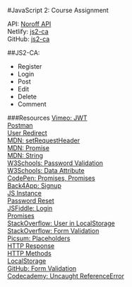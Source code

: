 #JavaScript 2: Course Assignment

API: [Noroff API](https://noroff-api-docs.netlify.app/)   
Netlify: [js2-ca](https://js2-ca.netlify.app/)  
GitHub: [js2-ca](https://github.com/siljeangelvik/js2-ca)

##JS2-CA:
* Register
* Login 
* Post
* Edit
* Delete
* Comment



###Resources
[Vimeo: JWT](https://vimeo.com/750977058/86a9f2f2a0)  
[Postman](https://web.postman.co/)  
[User Redirect](https://howto.caspio.com/tech-tips-and-articles/common-customizations/create-user-specific-redirect-after-login/)  
[MDN: setRequestHeader](https://developer.mozilla.org/en-US/docs/Web/API/XMLHttpRequest/setRequestHeader)  
[MDN: Promise](https://developer.mozilla.org/en-US/docs/Web/JavaScript/Reference/Global_Objects/Promise/resolve)  
[MDN: String](https://developer.mozilla.org/en-US/docs/Web/JavaScript/Reference/Global_Objects/String)  
[W3Schools: Password Validation](https://www.w3schools.com/howto/howto_js_password_validation.asp)  
[W3Schools: Data Attribute](https://www.w3schools.com/tags/att_global_data.asp)  
[CodePen: Promises, Promises](https://codepen.io/xiaolasse/pen/WNoobJx?editors=0010)  
[Back4App: Signup](https://www.back4app.com/docs/javascript/parse-login-javascript)  
[JS Instance](https://jsbin.com/guhikig/edit?html,js,console)  
[Password Reset](https://jsbin.com/guwuben/edit?html,js,console,output)  
[JSFiddle: Login](http://jsfiddle.net/aoxLdk0p/)  
[Promises](https://wesbos.com/javascript/12-advanced-flow-control/68-promises-error-handling)  
[StackOverflow: User in LocalStorage](https://stackoverflow.com/questions/61162022/how-to-check-if-user-exist-in-local-storage)  
[StackOverflow: Form Validation](https://stackoverflow.com/questions/62185670/how-can-i-exit-a-javascript-form-validation-without-executing-the-form-action)  
[Picsum: Placeholders](https://picsum.photos/)    
[HTTP Response](https://stackoverflow.com/questions/3825990/http-response-code-for-post-when-resource-already-exists)  
[HTTP Methods](https://assertible.com/blog/7-http-methods-every-web-developer-should-know-and-how-to-test-them)  
[LocalStorage](https://blog.logrocket.com/localstorage-javascript-complete-guide/)  
[GitHub: Form Validation](https://github.com/siljeangelvik/js1-ma3-api/blob/origin/js/contact.js)    
[Codecademy: Uncaught ReferenceError](https://www.codecademy.com/forum_questions/52f0394352f863bd0f00089e)  
